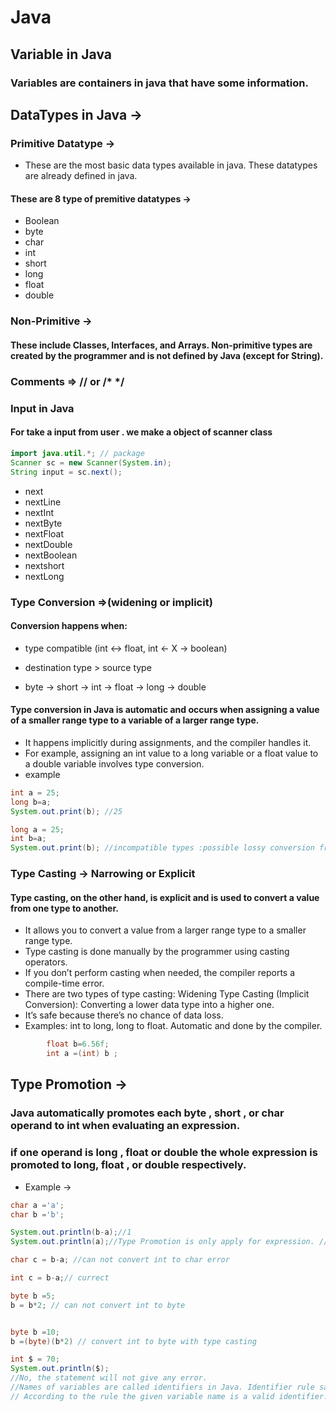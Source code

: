 # Java

## Variable in Java

### Variables are containers in java that have some information.

## DataTypes in Java ->

### Primitive Datatype ->

-   These are the most basic data types available in java. These datatypes are already defined in java.

#### These are 8 type of premitive datatypes ->

-   Boolean
-   byte
-   char
-   int
-   short
-   long
-   float
-   double

### Non-Primitive ->

#### These include Classes, Interfaces, and Arrays. Non-primitive types are created by the programmer and is not defined by Java (except for String).

### Comments => // or /\* \*/

### Input in Java

#### For take a input from user . we make a object of scanner class

```java
import java.util.*; // package
Scanner sc = new Scanner(System.in);
String input = sc.next();
```

-   next
-   nextLine
-   nextInt
-   nextByte
-   nextFloat
-   nextDouble
-   nextBoolean
-   nextshort
-   nextLong

### Type Conversion =>(widening or implicit)

#### Conversion happens when:

-   type compatible (int <-> float, int <- X -> boolean)
-   destination type > source type

-   byte -> short -> int -> float -> long -> double

#### Type conversion in Java is automatic and occurs when assigning a value of a smaller range type to a variable of a larger range type.

-   It happens implicitly during assignments, and the compiler handles it.
-   For example, assigning an int value to a long variable or a float value to a double variable involves type conversion.
-   example

```java
int a = 25;
long b=a;
System.out.print(b); //25

long a = 25;
int b=a;
System.out.print(b); //incompatible types :possible lossy conversion from long to int

```

### Type Casting -> Narrowing or Explicit

#### Type casting, on the other hand, is explicit and is used to convert a value from one type to another.

-   It allows you to convert a value from a larger range type to a smaller range type.
-   Type casting is done manually by the programmer using casting operators.
-   If you don’t perform casting when needed, the compiler reports a compile-time error.
-   There are two types of type casting:
    Widening Type Casting (Implicit Conversion):
    Converting a lower data type into a higher one.
-   It’s safe because there’s no chance of data loss.
-   Examples: int to long, long to float.
    Automatic and done by the compiler.

```java
        float b=6.56f;
        int a =(int) b ;
```

## Type Promotion ->

### Java automatically promotes each byte , short , or char operand to int when evaluating an expression.

### if one operand is long , float or double the whole expression is promoted to long, float , or double respectively.

-   Example ->

```java
char a ='a';
char b ='b';

System.out.println(b-a);//1
System.out.println(a);//Type Promotion is only apply for expression. //a

char c = b-a; //can not convert int to char error

int c = b-a;// currect

byte b =5;
b = b*2; // can not convert int to byte


byte b =10;
b =(byte)(b*2) // convert int to byte with type casting

```

```java
int $ = 70;
System.out.println($);
//No, the statement will not give any error.
//Names of variables are called identifiers in Java. Identifier rule says, identifiers can start with any alphabet or underscore (“_”) or dollar (“$”).
// According to the rule the given variable name is a valid identifier.
```
